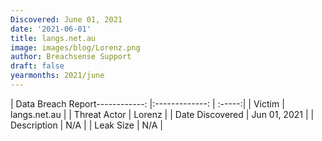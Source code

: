```yaml
---
Discovered: June 01, 2021
date: '2021-06-01'
title: langs.net.au
image: images/blog/Lorenz.png
author: Breachsense Support
draft: false
yearmonths: 2021/june
---
```


| Data Breach Report------------:   |:-------------:    | :-----:|
| Victim    | langs.net.au      | 
| Threat Actor    | Lorenz      | 
| Date Discovered    | Jun 01, 2021      | 
| Description    | N/A      | 
| Leak Size    | N/A      | 

